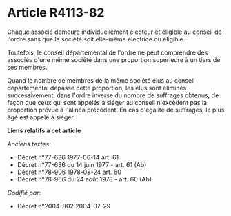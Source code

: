 # Article R4113-82

Chaque associé demeure individuellement électeur et éligible au conseil de l'ordre sans que la société soit elle-même
électrice ou éligible.

Toutefois, le conseil départemental de l'ordre ne peut comprendre des associés d'une même société dans une proportion
supérieure à un tiers de ses membres.

Quand le nombre de membres de la même société élus au conseil départemental dépasse cette proportion, les élus sont éliminés
successivement, dans l'ordre inverse du nombre de suffrages obtenus, de façon que ceux qui sont appelés à siéger au conseil
n'excèdent pas la proportion prévue à l'alinéa précédent. En cas d'égalité de suffrages, le plus âgé est appelé à siéger.

**Liens relatifs à cet article**

_Anciens textes_:

  - Décret n°77-636 1977-06-14 art. 61
  - Décret n°77-636 du 14 juin 1977 - art. 61 (Ab)
  - Décret n°78-906 1978-08-24 art. 60
  - Décret n°78-906 du 24 août 1978 - art. 60 (Ab)

_Codifié par_:

  - Décret n°2004-802 2004-07-29
